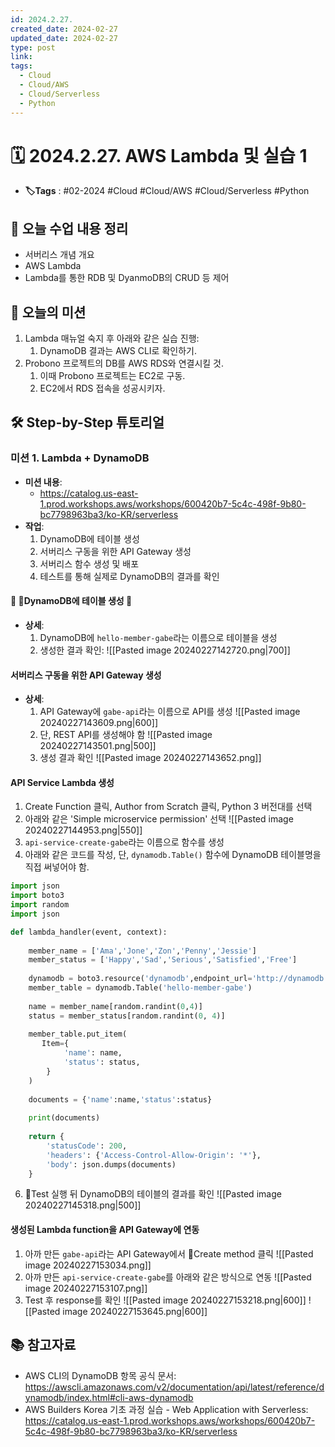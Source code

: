```yaml
---
id: 2024.2.27.
created_date: 2024-02-27
updated_date: 2024-02-27
type: post
link: 
tags:
  - Cloud
  - Cloud/AWS
  - Cloud/Serverless
  - Python
---
```


# 🗓️ 2024.2.27. AWS Lambda 및 실습 1
- **🏷️Tags** :   #02-2024 #Cloud #Cloud/AWS #Cloud/Serverless #Python 

## 📝 오늘 수업 내용 정리
- 서버리스 개념 개요
- AWS Lambda
- Lambda를 통한 RDB 및 DyanmoDB의 CRUD 등 제어
## 🎯 오늘의 미션
1. Lambda 매뉴얼 숙지 후 아래와 같은 실습 진행:
	1) DynamoDB 결과는 AWS CLI로 확인하기.
2. Probono 프로젝트의 DB를 AWS RDS와 연결시킬 것.
	1) 이때 Probono 프로젝트는 EC2로 구동.
	2) EC2에서 RDS 접속을 성공시키자.

## 🛠️ Step-by-Step 튜토리얼

### 미션 1. Lambda + DynamoDB
- **미션 내용**:
	- https://catalog.us-east-1.prod.workshops.aws/workshops/600420b7-5c4c-498f-9b80-bc7798963ba3/ko-KR/serverless
- **작업**:
  1. DynamoDB에 테이블 생성
  2. 서버리스 구동을 위한 API Gateway 생성 
  3. 서버리스 함수 생성 및 배포
  4. 테스트를 통해 실제로 DynamoDB의 결과를 확인
#### 📁 DynamoDB에 테이블 생성 🚚
- **상세**:
  1. DynamoDB에 `hello-member-gabe`라는 이름으로 테이블을 생성
  2. 생성한 결과 확인:
![[Pasted image 20240227142720.png|700]]

#### 서버리스 구동을 위한 API Gateway 생성
- **상세**:
  1. API Gateway에 `gabe-api`라는 이름으로 API를 생성
![[Pasted image 20240227143609.png|600]]
  2. 단, REST API를 생성해야 함
![[Pasted image 20240227143501.png|500]]	
  3. 생성 결과 확인
![[Pasted image 20240227143652.png]]

#### API Service Lambda 생성
1. Create Function 클릭, Author from Scratch 클릭, Python 3 버전대를 선택
2. 아래와 같은 'Simple microservice permission' 선택
![[Pasted image 20240227144953.png|550]]
4. `api-service-create-gabe`라는 이름으로 함수를 생성
5. 아래와 같은 코드를 작성, 단, `dynamodb.Table()` 함수에 DynamoDB 테이블명을 직접 써넣어야 함.
```python
import json
import boto3
import random
import json

def lambda_handler(event, context):
    
    member_name = ['Ama','Jone','Zon','Penny','Jessie']
    member_status = ['Happy','Sad','Serious','Satisfied','Free']
    
    dynamodb = boto3.resource('dynamodb',endpoint_url='http://dynamodb.ap-northeast-2.amazonaws.com')
    member_table = dynamodb.Table('hello-member-gabe')
    
    name = member_name[random.randint(0,4)]
    status = member_status[random.randint(0, 4)]
    
    member_table.put_item(
       Item={
            'name': name,
            'status': status,
        }
    )
    
    documents = {'name':name,'status':status}
    
    print(documents)
    
    return {
        'statusCode': 200,
        'headers': {'Access-Control-Allow-Origin': '*'},
        'body': json.dumps(documents)
    }
```
6. Test 실행 뒤 DynamoDB의 테이블의 결과를 확인
![[Pasted image 20240227145318.png|500]]

#### 생성된 Lambda function을 API Gateway에 연동
1. 아까 만든 `gabe-api`라는 API Gateway에서 Create method 클릭
![[Pasted image 20240227153034.png]]
2. 아까 만든 `api-service-create-gabe`를 아래와 같은 방식으로 연동
![[Pasted image 20240227153107.png]]
3. Test 후 response를 확인
![[Pasted image 20240227153218.png|600]]
![[Pasted image 20240227153645.png|600]]


## 📚 참고자료
- AWS CLI의 DynamoDB 항목 공식 문서: https://awscli.amazonaws.com/v2/documentation/api/latest/reference/dynamodb/index.html#cli-aws-dynamodb
- AWS Builders Korea 기초 과정 실습 - Web Application with Serverless: https://catalog.us-east-1.prod.workshops.aws/workshops/600420b7-5c4c-498f-9b80-bc7798963ba3/ko-KR/serverless